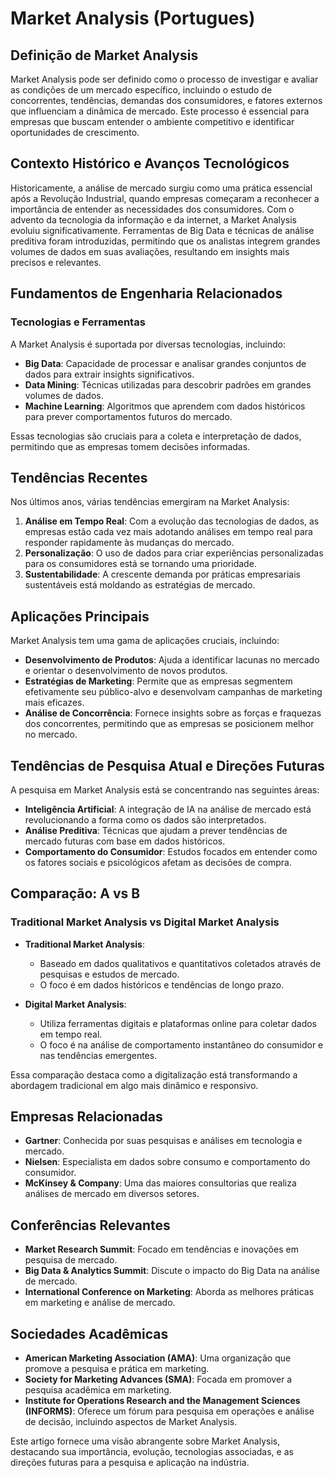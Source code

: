 # Market Analysis (Portugues)

## Definição de Market Analysis

Market Analysis pode ser definido como o processo de investigar e avaliar as condições de um mercado específico, incluindo o estudo de concorrentes, tendências, demandas dos consumidores, e fatores externos que influenciam a dinâmica de mercado. Este processo é essencial para empresas que buscam entender o ambiente competitivo e identificar oportunidades de crescimento.

## Contexto Histórico e Avanços Tecnológicos

Historicamente, a análise de mercado surgiu como uma prática essencial após a Revolução Industrial, quando empresas começaram a reconhecer a importância de entender as necessidades dos consumidores. Com o advento da tecnologia da informação e da internet, a Market Analysis evoluiu significativamente. Ferramentas de Big Data e técnicas de análise preditiva foram introduzidas, permitindo que os analistas integrem grandes volumes de dados em suas avaliações, resultando em insights mais precisos e relevantes.

## Fundamentos de Engenharia Relacionados

### Tecnologias e Ferramentas

A Market Analysis é suportada por diversas tecnologias, incluindo:

- **Big Data**: Capacidade de processar e analisar grandes conjuntos de dados para extrair insights significativos.
- **Data Mining**: Técnicas utilizadas para descobrir padrões em grandes volumes de dados.
- **Machine Learning**: Algoritmos que aprendem com dados históricos para prever comportamentos futuros do mercado.

Essas tecnologias são cruciais para a coleta e interpretação de dados, permitindo que as empresas tomem decisões informadas.

## Tendências Recentes

Nos últimos anos, várias tendências emergiram na Market Analysis:

1. **Análise em Tempo Real**: Com a evolução das tecnologias de dados, as empresas estão cada vez mais adotando análises em tempo real para responder rapidamente às mudanças do mercado.
2. **Personalização**: O uso de dados para criar experiências personalizadas para os consumidores está se tornando uma prioridade.
3. **Sustentabilidade**: A crescente demanda por práticas empresariais sustentáveis está moldando as estratégias de mercado.

## Aplicações Principais

Market Analysis tem uma gama de aplicações cruciais, incluindo:

- **Desenvolvimento de Produtos**: Ajuda a identificar lacunas no mercado e orientar o desenvolvimento de novos produtos.
- **Estratégias de Marketing**: Permite que as empresas segmentem efetivamente seu público-alvo e desenvolvam campanhas de marketing mais eficazes.
- **Análise de Concorrência**: Fornece insights sobre as forças e fraquezas dos concorrentes, permitindo que as empresas se posicionem melhor no mercado.

## Tendências de Pesquisa Atual e Direções Futuras

A pesquisa em Market Analysis está se concentrando nas seguintes áreas:

- **Inteligência Artificial**: A integração de IA na análise de mercado está revolucionando a forma como os dados são interpretados.
- **Análise Preditiva**: Técnicas que ajudam a prever tendências de mercado futuras com base em dados históricos.
- **Comportamento do Consumidor**: Estudos focados em entender como os fatores sociais e psicológicos afetam as decisões de compra.

## Comparação: A vs B

### Traditional Market Analysis vs Digital Market Analysis

- **Traditional Market Analysis**:
  - Baseado em dados qualitativos e quantitativos coletados através de pesquisas e estudos de mercado.
  - O foco é em dados históricos e tendências de longo prazo.

- **Digital Market Analysis**:
  - Utiliza ferramentas digitais e plataformas online para coletar dados em tempo real.
  - O foco é na análise de comportamento instantâneo do consumidor e nas tendências emergentes.

Essa comparação destaca como a digitalização está transformando a abordagem tradicional em algo mais dinâmico e responsivo.

## Empresas Relacionadas

- **Gartner**: Conhecida por suas pesquisas e análises em tecnologia e mercado.
- **Nielsen**: Especialista em dados sobre consumo e comportamento do consumidor.
- **McKinsey & Company**: Uma das maiores consultorias que realiza análises de mercado em diversos setores.

## Conferências Relevantes

- **Market Research Summit**: Focado em tendências e inovações em pesquisa de mercado.
- **Big Data & Analytics Summit**: Discute o impacto do Big Data na análise de mercado.
- **International Conference on Marketing**: Aborda as melhores práticas em marketing e análise de mercado.

## Sociedades Acadêmicas

- **American Marketing Association (AMA)**: Uma organização que promove a pesquisa e prática em marketing.
- **Society for Marketing Advances (SMA)**: Focada em promover a pesquisa acadêmica em marketing.
- **Institute for Operations Research and the Management Sciences (INFORMS)**: Oferece um fórum para pesquisa em operações e análise de decisão, incluindo aspectos de Market Analysis.

Este artigo fornece uma visão abrangente sobre Market Analysis, destacando sua importância, evolução, tecnologias associadas, e as direções futuras para a pesquisa e aplicação na indústria.
